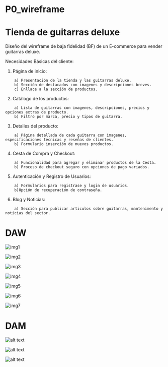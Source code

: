 # P0_wireframe
# Tienda de guitarras deluxe

Diseño del wireframe de baja fidelidad (BF) de un E-commerce para vender guitarras deluxe. 

Necesidades Básicas del cliente:

1. Página de inicio:
````
    a) Presentación de la tienda y las guitarras deluxe.
    b) Sección de destacados con imagenes y descripciones breves.
    c) Enllace a la sección de productos.
````
2. Catálogo de los productos:
````
    a) Lista de guitarras con imagenes, descripciones, precios y opciones extras de producto.
    b) Filtro por marca, precio y tipos de guitarra.
````
3. Detalles del producto:
````
    a) Página detallada de cada guitarra con imagenes, especificaciones técnicas y reseñas de clientes.
    b) Formulario inserción de nuevos productos.
````
4. Cesta de Compra y Checkout:
````
    a) Funcionalidad para agregar y eliminar productos de la Cesta.
    b) Proceso de checkout seguro con opciones de pago variados.
````
5. Autenticación y Registro de Usuarios:
````
    a) Formularios para registrase y login de usuarios.
    b)Opción de recuperación de contraseña.
````
6. Blog y Noticias:
````
    a) Sección para publicar articulos sobre guitarras, mantenimento y noticias del sector.
````

#  DAW

![img1](20241027_172814.jpg)

![img2](20241027_172823.jpg)

![img3](20241027_172836.jpg)

![img4](20241027_172841.jpg)

![img5](20241027_172853.jpg)

![img6](20241027_172859.jpg)

![img7](20241027_172907.jpg)

# DAM
![alt text](imagen1.jpg)

![alt text](imagen2.jpg)

![alt text](imagen3.jpg)

